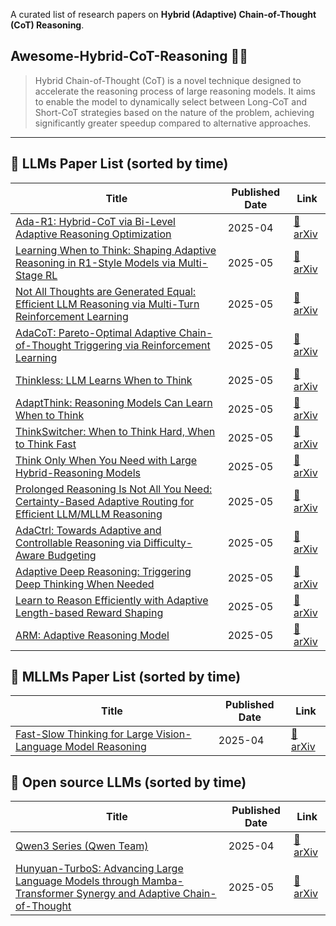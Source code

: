 A curated list of research papers on **Hybrid (Adaptive) Chain-of-Thought (CoT) Reasoning**.
## Awesome-Hybrid-CoT-Reasoning 🧠🤔



> Hybrid Chain-of-Thought (CoT) is a novel technique designed to accelerate the reasoning process of large reasoning models. It aims to enable the model to dynamically select between Long-CoT and Short-CoT strategies based on the nature of the problem, achieving significantly greater speedup compared to alternative approaches.
---

## 📌 LLMs Paper List (sorted by time)

| Title                                                                                                        | Published Date | Link                                         |
| ------------------------------------------------------------------------------------------------------------ | -------------- | -------------------------------------------- |
| [Ada-R1: Hybrid-CoT via Bi-Level Adaptive Reasoning Optimization](https://arxiv.org/abs/2504.21659)  | 2025-04     | [🔗 arXiv](https://arxiv.org/abs/2504.21659) |
| [Learning When to Think: Shaping Adaptive Reasoning in R1-Style Models via Multi-Stage RL](https://arxiv.org/abs/2505.10832)  | 2025-05     | [🔗 arXiv](https://arxiv.org/abs/2505.10832) |
| [Not All Thoughts are Generated Equal: Efficient LLM Reasoning via Multi-Turn Reinforcement Learning](https://arxiv.org/abs/2505.11827) | 2025-05 | [🔗 arXiv](https://arxiv.org/abs/2505.11827) |
| [AdaCoT: Pareto-Optimal Adaptive Chain-of-Thought Triggering via Reinforcement Learning](https://arxiv.org/abs/2505.11896) | 2025-05     | [🔗 arXiv](https://arxiv.org/abs/2505.11896) |
| [Thinkless: LLM Learns When to Think](https://arxiv.org/abs/2505.13379) | 2025-05     | [🔗 arXiv](https://arxiv.org/abs/2505.13379) |
| [AdaptThink: Reasoning Models Can Learn When to Think](https://arxiv.org/abs/2505.13417) | 2025-05     | [🔗 arXiv](https://arxiv.org/abs/2505.13417) |
| [ThinkSwitcher: When to Think Hard, When to Think Fast](https://arxiv.org/abs/2505.14183) | 2025-05     | [🔗 arXiv](https://arxiv.org/abs/2505.14183) |
| [Think Only When You Need with Large Hybrid-Reasoning Models](https://arxiv.org/abs/2505.14631) | 2025-05     | [🔗 arXiv](https://arxiv.org/abs/2505.14631) |
| [Prolonged Reasoning Is Not All You Need: Certainty-Based Adaptive Routing for Efficient LLM/MLLM Reasoning](https://arxiv.org/abs/2505.15154) | 2025-05     | [🔗 arXiv](https://arxiv.org/abs/2505.15154) |
| [AdaCtrl: Towards Adaptive and Controllable Reasoning via Difficulty-Aware Budgeting](https://arxiv.org/abs/2505.18822) | 2025-05     | [🔗 arXiv](https://arxiv.org/abs/2505.18822) |
| [Adaptive Deep Reasoning: Triggering Deep Thinking When Needed](https://arxiv.org/abs/2505.20101) | 2025-05     | [🔗 arXiv](https://arxiv.org/abs/2505.20101) |
| [Learn to Reason Efficiently with Adaptive Length-based Reward Shaping](https://arxiv.org/abs/2505.15612) | 2025-05     | [🔗 arXiv](https://arxiv.org/abs/2505.15612) |
| [ARM: Adaptive Reasoning Model](https://arxiv.org/pdf/2505.20258) | 2025-05     | [🔗 arXiv](https://arxiv.org/pdf/2505.20258) |

## 📌 MLLMs Paper List (sorted by time)
| Title                                                                                                        | Published Date | Link                                         |
| ------------------------------------------------------------------------------------------------------------ | -------------- | -------------------------------------------- |
| [Fast-Slow Thinking for Large Vision-Language Model Reasoning](https://arxiv.org/abs/2504.18458)  | 2025-04     | [🔗 arXiv](https://arxiv.org/abs/2504.18458) |

## 📌 Open source LLMs (sorted by time)
| Title                                                                                                        | Published Date | Link                                         |
| ------------------------------------------------------------------------------------------------------------ | -------------- | -------------------------------------------- |
| [Qwen3 Series (Qwen Team)](https://github.com/QwenLM/Qwen3)  | 2025-04     | [🔗 arXiv](https://arxiv.org/abs/2505.09388) |
| [Hunyuan-TurboS: Advancing Large Language Models through Mamba-Transformer Synergy and Adaptive Chain-of-Thought](https://arxiv.org/abs/2505.15431) | 2025-05     | [🔗 arXiv](https://arxiv.org/abs/2505.15431) |



